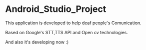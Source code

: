 # Android_Studio_Project

This application is developed to help deaf people's Comunication. 

Based on Google's STT,TTS API and Open cv technologies. 

And also it's developing now :) 
